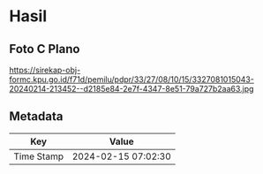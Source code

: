 # Hasil

## Foto C Plano

https://sirekap-obj-formc.kpu.go.id/f71d/pemilu/pdpr/33/27/08/10/15/3327081015043-20240214-213452--d2185e84-2e7f-4347-8e51-79a727b2aa63.jpg


## Metadata

| Key        | Value               |
| ---------- | ------------------- |
| Time Stamp | 2024-02-15 07:02:30 |



